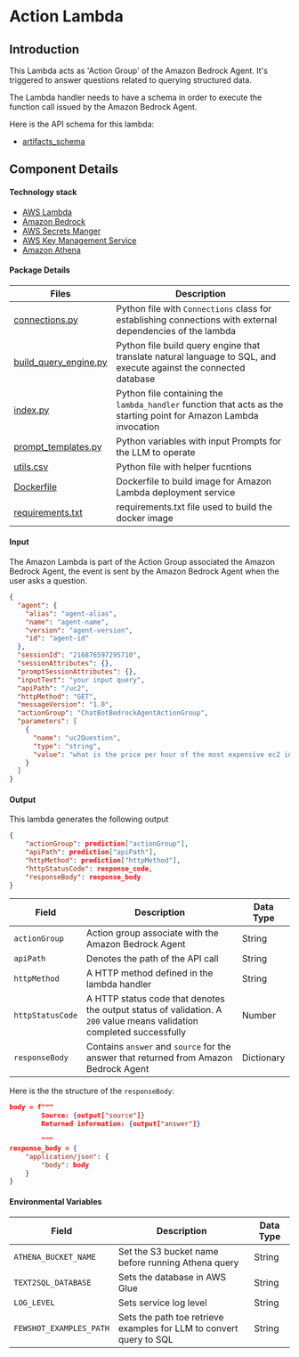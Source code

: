 # Action Lambda

## Introduction

This Lambda acts as 'Action Group' of the Amazon Bedrock Agent.
It's triggered to answer questions related to querying structured data.

The Lambda handler needs to have a schema in order to execute the function call issued by the Amazon Bedrock Agent.

Here is the API schema for this lambda:

- [artifacts_schema](../../../assets/agent_api_schema/artifacts_schema.json)

## Component Details

#### Technology stack

- [AWS Lambda](https://aws.amazon.com/lambda/)
- [Amazon Bedrock](https://aws.amazon.com/bedrock/)
- [AWS Secrets Manger](https://aws.amazon.com/secrets-manager/)
- [AWS Key Management Service](https://aws.amazon.com/kms/)
- [Amazon Athena](https://aws.amazon.com/athena/)

#### Package Details

| Files                                          | Description                                                                                                       |
| ---------------------------------------------- | ----------------------------------------------------------------------------------------------------------------- |
| [connections.py](connections.py)               | Python file with `Connections` class for establishing connections with external dependencies of the lambda        |
| [build_query_engine.py](build_query_engine.py) | Python file build query engine that translate natural language to SQL, and execute against the connected database |
| [index.py](index.py)                           | Python file containing the `lambda_handler` function that acts as the starting point for Amazon Lambda invocation |
| [prompt_templates.py](prompt_templates.py)     | Python variables with input Prompts for the LLM to operate                                                        |
| [utils.csv](utils.py)   | Python file with helper fucntions                                             |
| [Dockerfile](Dockerfile)                       | Dockerfile to build image for Amazon Lambda deployment service                                                    |
| [requirements.txt](requirements.txt)           | requirements.txt file used to build the docker image                                                              |

#### Input

The Amazon Lambda is part of the Action Group associated the Amazon Bedrock Agent, the event is sent by the Amazon Bedrock Agent when the user asks a question.

```json
{
  "agent": {
    "alias": "agent-alias",
    "name": "agent-name",
    "version": "agent-version",
    "id": "agent-id"
  },
  "sessionId": "216876597295710",
  "sessionAttributes": {},
  "promptSessionAttributes": {},
  "inputText": "your input query",
  "apiPath": "/uc2",
  "httpMethod": "GET",
  "messageVersion": "1.0",
  "actionGroup": "ChatBotBedrockAgentActionGroup",
  "parameters": [
    {
      "name": "uc2Question",
      "type": "string",
      "value": "what is the price per hour of the most expensive ec2 instance? (from your input query)"
    }
  ]
}
```

#### Output

This lambda generates the following output

```json
{
    "actionGroup": prediction["actionGroup"],
    "apiPath": prediction["apiPath"],
    "httpMethod": prediction["httpMethod"],
    "httpStatusCode": response_code,
    "responseBody": response_body
}
```

| Field            | Description                                                                                                            | Data Type  |
| ---------------- | ---------------------------------------------------------------------------------------------------------------------- | ---------- |
| `actionGroup`    | Action group associate with the Amazon Bedrock Agent                                                                   | String     |
| `apiPath`        | Denotes the path of the API call                                                                                       | String     |
| `httpMethod`     | A HTTP method defined in the lambda handler                                                                            | String     |
| `httpStatusCode` | A HTTP status code that denotes the output status of validation. A `200` value means validation completed successfully | Number     |
| `responseBody`   | Contains `answer` and `source` for the answer that returned from Amazon Bedrock Agent                                  | Dictionary |

Here is the the structure of the `responseBody`:

```json
body = f"""
        Source: {output["source"]}
        Returned information: {output["answer"]}

        """
response_body = {
    "application/json": {
        "body": body
    }
}
```

#### Environmental Variables

| Field                   | Description                                                         | Data Type |
| ----------------------- | ------------------------------------------------------------------- | --------- |
| `ATHENA_BUCKET_NAME`    | Set the S3 bucket name before running Athena query                  | String    |
| `TEXT2SQL_DATABASE`     | Sets the database in AWS Glue                                       | String    |
| `LOG_LEVEL`             | Sets service log level                                              | String    |
| `FEWSHOT_EXAMPLES_PATH` | Sets the path toe retrieve examples for LLM to convert query to SQL | String    |
